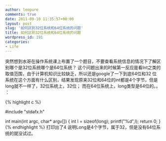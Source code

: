 ```yaml
---
author: leopure
comments: true
date: 2011-09-10 11:35:57+00:00
layout: post
slug: '如何区别32位系统和64位系统的问题'
title: 如何区别32位系统和64位系统的问题
wordpress_id: 191
categories:
- Life
---
```


突然想到水哥在操作系统课上布置了一个题目，不要查看系统信息的情况下了解区别哪个是32位系统哪个是64位系统？
这个问题出来的时候第一反应是看Int之类的取值范围，由于计算机知识比较缺乏，所以还是google了一下到底64位和32
位系统在这个方面有什么区别，结果发现原来32位和64位的int都是4个字节，但是long就不一样了，32位系统上，32位；
而在64位系统上，long类型是64位的。。
：

{% highlight c %}

#include "stdafx.h"

int main(int argc, char* argv[])
{
int l = sizeof(long);
printf("%d",l);
return 0;
}
{% endhighlight %}
打印出了4 说明Long是4个字节，属于32，但是没有64位系统的就没试过。
